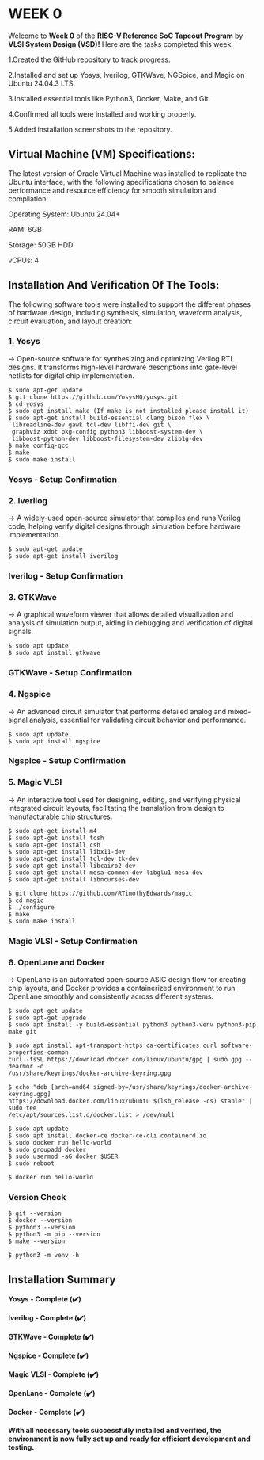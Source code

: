 
# WEEK 0



Welcome to **Week 0** of the **RISC-V Reference SoC Tapeout Program** by **VLSI System Design (VSD)!** Here are the tasks completed this week:

  1.Created the GitHub repository to track progress.

2.Installed and set up Yosys, Iverilog, GTKWave, NGSpice, and Magic on Ubuntu 24.04.3 LTS.

3.Installed essential tools like Python3, Docker, Make, and Git.

4.Confirmed all tools were installed and working properly.

5.Added installation screenshots to the repository.

## Virtual Machine (VM) Specifications:

The latest version of Oracle Virtual Machine was installed to replicate the Ubuntu interface, with the following specifications chosen to balance performance and resource efficiency for smooth simulation and compilation:

Operating System: Ubuntu 24.04+

RAM: 6GB

Storage: 50GB HDD

vCPUs: 4

## Installation And Verification Of The Tools:

The following software tools were installed to support the different phases of hardware design, including synthesis, simulation, waveform analysis, circuit evaluation, and layout creation:


### 1. Yosys
->  Open-source software for synthesizing and optimizing Verilog RTL designs. It transforms high-level hardware descriptions into gate-level netlists for digital chip implementation.

```
$ sudo apt-get update
$ git clone https://github.com/YosysHQ/yosys.git
$ cd yosys
$ sudo apt install make (If make is not installed please install it)
$ sudo apt-get install build-essential clang bison flex \
 libreadline-dev gawk tcl-dev libffi-dev git \
 graphviz xdot pkg-config python3 libboost-system-dev \
 libboost-python-dev libboost-filesystem-dev zlib1g-dev
$ make config-gcc
$ make
$ sudo make install 
```
### Yosys - Setup Confirmation

### 2. Iverilog
-> A widely-used open-source simulator that compiles and runs Verilog code, helping verify digital designs through simulation before hardware implementation.
```
$ sudo apt-get update
$ sudo apt-get install iverilog
```
### Iverilog - Setup Confirmation

### 3. GTKWave

-> A graphical waveform viewer that allows detailed visualization and analysis of simulation output, aiding in debugging and verification of digital signals.
```
$ sudo apt update
$ sudo apt install gtkwave
```
### GTKWave - Setup Confirmation

### 4. Ngspice
-> An advanced circuit simulator that performs detailed analog and mixed-signal analysis, essential for validating circuit behavior and performance.

```
$ sudo apt update
$ sudo apt install ngspice
```
### Ngspice - Setup Confirmation

### 5. Magic VLSI

-> An interactive tool used for designing, editing, and verifying physical integrated circuit layouts, facilitating the translation from design to manufacturable chip structures.

```
$ sudo apt-get install m4
$ sudo apt-get install tcsh
$ sudo apt-get install csh
$ sudo apt-get install libx11-dev
$ sudo apt-get install tcl-dev tk-dev
$ sudo apt-get install libcairo2-dev
$ sudo apt-get install mesa-common-dev libglu1-mesa-dev
$ sudo apt-get install libncurses-dev

$ git clone https://github.com/RTimothyEdwards/magic
$ cd magic
$ ./configure
$ make
$ sudo make install
```
### Magic VLSI - Setup Confirmation

### 6. OpenLane and Docker
-> OpenLane is an automated open-source ASIC design flow for creating chip layouts, and Docker provides a containerized environment to run OpenLane smoothly and consistently across different systems.

```
$ sudo apt-get update
$ sudo apt-get upgrade
$ sudo apt install -y build-essential python3 python3-venv python3-pip make git

$ sudo apt install apt-transport-https ca-certificates curl software-properties-common
curl -fsSL https://download.docker.com/linux/ubuntu/gpg | sudo gpg --dearmor -o
/usr/share/keyrings/docker-archive-keyring.gpg

$ echo "deb [arch=amd64 signed-by=/usr/share/keyrings/docker-archive-keyring.gpg]
https://download.docker.com/linux/ubuntu $(lsb_release -cs) stable" | sudo tee
/etc/apt/sources.list.d/docker.list > /dev/null

$ sudo apt update
$ sudo apt install docker-ce docker-ce-cli containerd.io
$ sudo docker run hello-world
$ sudo groupadd docker
$ sudo usermod -aG docker $USER
$ sudo reboot

$ docker run hello-world
```
### Version Check
```
$ git --version
$ docker --version
$ python3 --version
$ python3 -m pip --version
$ make --version
```

```
$ python3 -m venv -h 
```

## Installation Summary

 **Yosys - Complete (✔️)**

 **Iverilog - Complete (✔️)**

 **GTKWave - Complete (✔️)**

 **Ngspice - Complete (✔️)**

 **Magic VLSI - Complete (✔️)**

 **OpenLane - Complete (✔️)**

 **Docker - Complete (✔️)**


**With all necessary tools successfully installed and verified, the environment is now fully set up and ready for efficient development and testing.**
